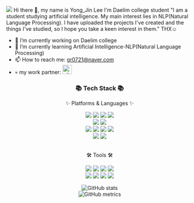 <img src="https://capsule-render.vercel.app/api?type=rect&color=00FFBF&height=180&section=header&text=🦖Welcome🦖&fontSize=120" />
Hi there 👋, my name is Yong_Jin Lee
I'm Daelim college student
"I am a student studying artificial intelligence. My main interest lies in NLP(Natural Language Processing). I have uploaded the projects I've created and the things I've studied, so I hope you take a keen interest in them." THX☺️



- 🔭 I’m currently working on Daelim college 
- 🌱 I’m currently learning Artificial Intelligence-NLP(Natural Language Processing)
- 📫 How to reach me: gr0721@naver.com 
- 💀 my work partner: [<img src='https://cdn.jsdelivr.net/npm/simple-icons@3.0.1/icons/github.svg' alt='github' height='25'>](https://github.com/lee-seong-wook)

<div align=center>
	<h3>📚 Tech Stack 📚</h3>
	<p>✨ Platforms & Languages ✨</p>
</div>
<div align="center">
<img src="https://img.shields.io/badge/python-3776AB?style=flat&logo=python&logoColor=white" />
<img src="https://img.shields.io/badge/C-A8B9CC?style=flat&logo=C&logoColor=white" />
<img src="https://img.shields.io/badge/TensorFlow-FF6F00?style=flat&logo=TensorFlow&logoColor=white" />
<img src="https://img.shields.io/badge/Keras-D00000?style=flat&logo=Keras&logoColor=white" />
	<br>
<img src="https://img.shields.io/badge/Linux-FCC624?style=flat&logo=Linux&logoColor=white" />
<img src="https://img.shields.io/badge/OpenCV-5C3EE8?style=flat&logo=OpenCV&logoColor=white" />
	<br>
<img src="https://img.shields.io/badge/Raspberry%20Pi-C51A4A?style=flat&logo=Raspberry%20Pi&logoColor=white"/>
<img src="https://img.shields.io/badge/Arduino-00979D?style=flat&logo=Arduino&logoColor=white" />
<img src="https://img.shields.io/badge/Jackson%20Nano-1D252C?style=flat&logo=jackson&logoColor=white" />
<img src="https://img.shields.io/badge/Linux-FCC624?style=flat&logo=Linux&logoColor=white" />	
	<br>
<img src="https://img.shields.io/badge/NumPy-013243?style=flat&logo=numpy&logoColor=white" />
<img src="https://img.shields.io/badge/scikitlearn-F7931E?style=flat&logo=scikitlearn&logoColor=white" />


</div>
<br>
<div align=center>
	<p>🛠 Tools 🛠</p>
<img src="https://img.shields.io/badge/Visual%20Studio%20Code-007ACC?style=flat&logo=VisualStudioCode&logoColor=white" />
<img src="https://img.shields.io/badge/GitHub-181717?style=flat&logo=GitHub&logoColor=white" />
<img src="https://img.shields.io/badge/Jupyter-F37626?style=flat&logo=Jupyter&logoColor=white" />
<img src="https://img.shields.io/badge/Google_Colab-F9AB00?style=flat&logo=google-colab&logoColor=white" />
<br>
<img src="https://img.shields.io/badge/anaconda-44A833?style=flat&logo=anaconda&logoColor=white" />
<img src="https://img.shields.io/badge/pycharm-000000?style=flat&logo=pycharm&logoColor=white" />
<img src="https://img.shields.io/badge/ubuntu-E95420?style=flat&logo=ubuntu&logoColor=white" />


<img src="https://github-readme-stats.vercel.app/api/top-langs/?username=SONOB&layout=compact">





![GitHub stats](https://github-readme-stats.vercel.app/api?username=SONOB&show_icons=true&count_private=true)  
![GitHub metrics](https://metrics.lecoq.io/SONOB)  

